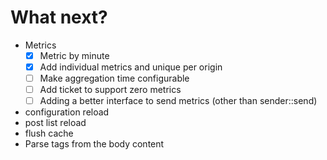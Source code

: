 # What next?

- Metrics
  - [X] Metric by minute
  - [X] Add individual metrics and unique per origin
  - [ ] Make aggregation time configurable
  - [ ] Add ticket to support zero metrics
  - [ ] Adding a better interface to send metrics (other than sender::send)
- configuration reload
- post list reload
- flush cache
- Parse tags from the body content
